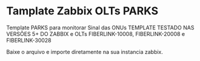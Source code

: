 # Tamplate Zabbix OLTs PARKS
Template PARKS para monitorar Sinal das ONUs 
TEMPLATE TESTADO NAS VERSÕES 5+ DO ZABBIX e OLTs FIBERLINK-10008, FIBERLINK-20008 e FIBERLINK-30028

Baixe o arquivo e importe diretamente na sua instancia zabbix.
